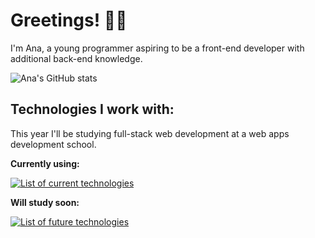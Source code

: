 # Greetings! 👋🏼

I'm Ana, a young programmer aspiring to be a front-end developer with additional back-end knowledge.

![Ana's GitHub stats](https://github-readme-stats.vercel.app/api?username=anaiswritingcode&show_icons=true&theme=great-gatsby)

## Technologies I work with:

This year I'll be studying full-stack web development at a web apps development school.

**Currently using:**

[![List of current technologies](https://skillicons.dev/icons?i=bash,git,html,css,js)](https://skillicons.dev)

**Will study soon:**

[![List of future technologies](https://skillicons.dev/icons?i=java,nodejs)](https://skillicons.dev)

